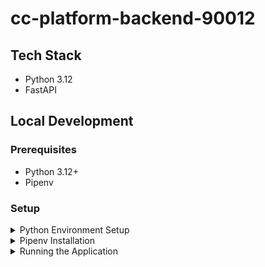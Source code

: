 # cc-platform-backend-90012


## Tech Stack

- Python 3.12
- FastAPI


## Local Development

### Prerequisites

- Python 3.12+
- Pipenv

### Setup

<details>
<summary>Python Environment Setup</summary>

```bash
git clone https://github.com/asdf-vm/asdf.git ~/.asdf --branch v0.14.0
. "$HOME/.asdf/asdf.sh"
. "$HOME/.asdf/completions/asdf.bash"
source ~/.bashrc
asdf plugin list all | grep -e python
asdf plugin add python
sudo apt install build-essential libssl-dev zlib1g-dev libbz2-dev libreadline-dev libsqlite3-dev curl libncursesw5-dev xz-utils tk-dev libxml2-dev libxmlsec1-dev libffi-dev liblzma-dev libpq-dev python3-dev
asdf install python 3.12.2
asdf global python 3.12.2
asdf current python
```

- Confirm the python version is 3.12.2
```bash
python3 --version
```
</details>

<details>
<summary>Pipenv Installation</summary>

For Linux:
```bash
python3 -m pip install --user pipenv
```
> **Note**: Make sure to export the install path to .bashrc file 

For mac:
```bash
brew install pipenv
```
</details>

<details>
<summary>Running the Application</summary>

```bash
pipenv sync --dev
pipenv run uvicorn app.main:app --reload
```

The API will be available at http://localhost:8000
</details>